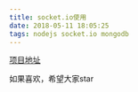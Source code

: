 ```yaml
---
title: socket.io使用
date: 2018-05-11 18:05:25
tags: nodejs socket.io mongodb
---
```



[项目地址](https://github.com/liuzeaa/NetworkTV.git)

如果喜欢，希望大家star
